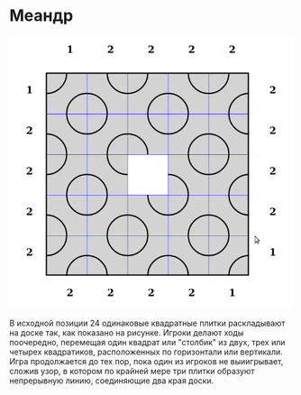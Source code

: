 # Меандр

![Alt-игровое поле](meander1.png)

В исходной позиции 24 одинаковые квадратные плитки раскладывают на доске так, как показано на рисунке. Игроки делают ходы поочередно, перемещая один квадрат или "столбик" из двух, трех или четырех квадратиков, расположенных по горизонтали или вертикали. Игра продолжается до тех пор, пока один из игроков не выиигрывает, сложив узор, в котором по крайней мере три плитки образуют непрерывную линию, соединяющие два края доски.
